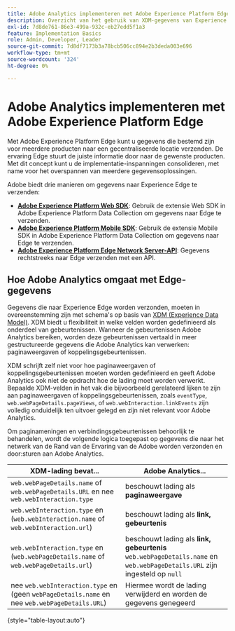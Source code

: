 ```yaml
---
title: Adobe Analytics implementeren met Adobe Experience Platform Edge
description: Overzicht van het gebruik van XDM-gegevens van Experience Platform in Adobe Analytics
exl-id: 7d8de761-86e3-499a-932c-eb27edd5f1a3
feature: Implementation Basics
role: Admin, Developer, Leader
source-git-commit: 7d8df7173b3a78bcb506cc894e2b3deda003e696
workflow-type: tm+mt
source-wordcount: '324'
ht-degree: 0%

---
```


# Adobe Analytics implementeren met Adobe Experience Platform Edge

Met Adobe Experience Platform Edge kunt u gegevens die bestemd zijn voor meerdere producten naar een gecentraliseerde locatie verzenden. De ervaring Edge stuurt de juiste informatie door naar de gewenste producten. Met dit concept kunt u de implementatie-inspanningen consolideren, met name voor het overspannen van meerdere gegevensoplossingen.

Adobe biedt drie manieren om gegevens naar Experience Edge te verzenden:

* **[Adobe Experience Platform Web SDK](web-sdk/overview.md)**: Gebruik de extensie Web SDK in Adobe Experience Platform Data Collection om gegevens naar Edge te verzenden.
* **[Adobe Experience Platform Mobile SDK](mobile-sdk/overview.md)**: Gebruik de extensie Mobile SDK in Adobe Experience Platform Data Collection om gegevens naar Edge te verzenden.
* **[Adobe Experience Platform Edge Network Server-API](server-api/overview.md)**: Gegevens rechtstreeks naar Edge verzenden met een API.



## Hoe Adobe Analytics omgaat met Edge-gegevens

Gegevens die naar Experience Edge worden verzonden, moeten in overeenstemming zijn met schema&#39;s op basis van [XDM (Experience Data Model)](https://experienceleague.adobe.com/docs/experience-platform/xdm/home.html?lang=nl). XDM biedt u flexibiliteit in welke velden worden gedefinieerd als onderdeel van gebeurtenissen. Wanneer de gebeurtenissen Adobe Analytics bereiken, worden deze gebeurtenissen vertaald in meer gestructureerde gegevens die Adobe Analytics kan verwerken: paginaweergaven of koppelingsgebeurtenissen.

XDM schrijft zelf niet voor hoe paginaweergaven of koppelingsgebeurtenissen moeten worden gedefinieerd en geeft Adobe Analytics ook niet de opdracht hoe de lading moet worden verwerkt. Bepaalde XDM-velden in het vak die bijvoorbeeld gerelateerd lijken te zijn aan paginaweergaven of koppelingsgebeurtenissen, zoals `eventType`, `web.webPageDetails.pageViews`, of `web.webInteraction.linkEvents` zijn volledig onduidelijk ten uitvoer gelegd en zijn niet relevant voor Adobe Analytics.

Om paginameningen en verbindingsgebeurtenissen behoorlijk te behandelen, wordt de volgende logica toegepast op gegevens die naar het netwerk van de Rand van de Ervaring van de Adobe worden verzonden en door:sturen aan Adobe Analytics.

| XDM-lading bevat... | Adobe Analytics... |
|---|---|
| `web.webPageDetails.name` of `web.webPageDetails.URL` en nee `web.webInteraction.type` | beschouwt lading als **paginaweergave** |
| `web.webInteraction.type` en (`web.webInteraction.name` of `web.webInteraction.url`) | beschouwt lading als **link, gebeurtenis** |
| `web.webInteraction.type` en (`web.webPageDetails.name` of `web.webPageDetails.url`) | beschouwt lading als **link, gebeurtenis** <br/>`web.webPageDetails.name` en `web.webPageDetails.URL` zijn ingesteld op `null` |
| nee `web.webInteraction.type` en (geen `webPageDetails.name` en nee `web.webPageDetails.URL`) | Hiermee wordt de lading verwijderd en worden de gegevens genegeerd |

{style="table-layout:auto"}


